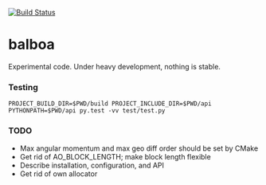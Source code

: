 [![Build Status](https://travis-ci.org/bast/balboa.svg?branch=master)](https://travis-ci.org/bast/balboa/builds)

# balboa

Experimental code. Under heavy development, nothing is stable.

### Testing

```
PROJECT_BUILD_DIR=$PWD/build PROJECT_INCLUDE_DIR=$PWD/api PYTHONPATH=$PWD/api py.test -vv test/test.py
```

### TODO

- Max angular momentum and max geo diff order should be set by CMake
- Get rid of AO_BLOCK_LENGTH; make block length flexible
- Describe installation, configuration, and API
- Get rid of own allocator
